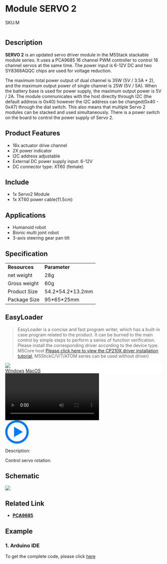 # Module SERVO 2

<el-tag effect="plain">SKU:M</el-tag>

<div class="product_pic"><img src=""></div>

##  Description

**SERVO 2** is an updated servo driver module in the M5Stack stackable module series. It uses a PCA9685 16 channel PWM controller to control 16 channel servos at the same time. The power input is 6-12V DC and two SY8368AQQC chips are used for voltage reduction.

The maximum total power output of dual channel is 35W (5V / 3.5A * 2), and the maximum output power of single channel is 25W (5V / 5A). When the battery base is used for power supply, the maximum output power is 5V / 2A. The module communicates with the host directly through I2C (the default address is 0x40) however the I2C address can be changed(0x40 - 0x47) through the dial switch. This also means that multiple Servo 2 modules can be stacked and used simultaneously. There is a power switch on the board to control the power supply of Servo 2.

## Product Features

- 16x actuator drive channel
- 2X power indicator
- I2C address adjustable
- External DC power supply input: 6-12V
- DC connector type: XT60 (female)

## Include

-  1x Servo2 Module
-  1x XT60 power cable(11.5cm)

## Applications

- Humanoid robot
- Bionic multi joint robot
- 3-axis steering gear pan tilt

## Specification

<table>
   <tr style="font-weight:bold">
      <td>Resources</td>
      <td>Parameter</td>
   </tr>
   <tr>
      <td>net weight</td>
      <td>28g</td>
   </tr>
   <tr>
      <td>Gross weight</td>
      <td>60g</td>
   </tr>
   <tr>
      <td>Product Size</td>
      <td>54.2*54.2*13.2mm</td>
   </tr>
   <tr>
      <td>Package Size</td>
      <td>95*65*25mm</td>
   </tr>
 </table>

## EasyLoader

>EasyLoader is a concise and fast program writer, which has a built-in case program related to the product. It can be burned to the main control by simple steps to perform a series of function verification. Please install the corresponding driver according to the device type. M5Core host [Please click here to view the CP210X driver installation tutorial](en/arduino/arduino_development), M5StickC/V/T/ATOM series can be used without driver)

<div class="easyloader-box">
    <div style="background-color:white;">
        <div><img src="https://m5stack.oss-cn-shenzhen.aliyuncs.com/image/easyloader_intro.webp"></div>
        <div class="easyloader-btn">
            <a href="https://m5stack.oss-cn-shenzhen.aliyuncs.com/EasyLoader/Windows/MODULE/EasyLoader_Servo_MODULE.exe">Windows</a>
            <a href="https://m5stack.oss-cn-shenzhen.aliyuncs.com/EasyLoader/MacOS/MODULE/EasyLoader_Servo_MODULE.dmg">MacOS</a>
            <!-- <a>Linux</a>
            <a>MacOS</a> -->
        </div>
    </div>
    <div>
        <video id="example_video" controls>
            <source src="https://m5stack.oss-cn-shenzhen.aliyuncs.com/video/Product_example_video/Module/SERVO_MODULE.mp4" type="video/mp4">
        </video>
        <div class="easyloader-mask">
        <a>
            <svg id="play-btn" t="1583228776634" class="icon" viewBox="0 0 1024 1024" version="1.1" xmlns="http://www.w3.org/2000/svg" p-id="4152" width="75" height="75"><path d="M512 0C229.216 0 0 229.216 0 512s229.216 512 512 512 512-229.216 512-512S794.784 0 512 0z m0 928C282.24 928 96 741.76 96 512S282.24 96 512 96s416 186.24 416 416-186.24 416-416 416zM384 288l384 224-384 224z" p-id="4153" fill="#007aff"></path></svg></a>
            <p>Description:</p>
            <p>Control servo rotation.</p>
        </div>
    </div>
</div>

## Schematic

<img src="assets/img/product_pics/module/servo2_sch.webp">

## Related Link

- **[PCA9685](https://m5stack.oss-cn-shenzhen.aliyuncs.com/resource/docs/datasheet/module/PCA9685.pdf)**

## Example

### 1. Arduino IDE

To get the complete code, please click [here](https://github.com/m5stack/M5-ProductExampleCodes/tree/master/Module/SERVO2)


<script>

   var purchase_link = '';

   anchor_search(purchase_link);
   scrollFunc();

</script>
